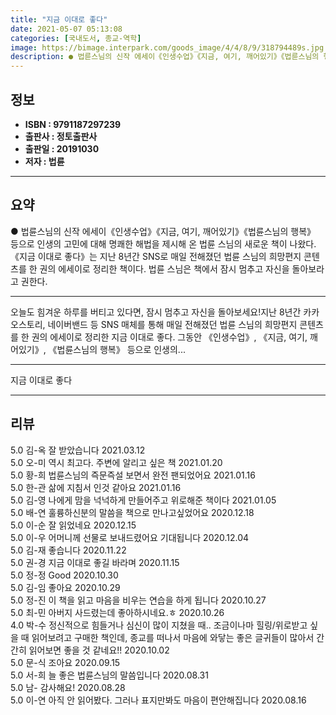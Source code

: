 ```yaml
---
title: "지금 이대로 좋다"
date: 2021-05-07 05:13:08
categories: [국내도서, 종교-역학]
image: https://bimage.interpark.com/goods_image/4/4/8/9/318794489s.jpg
description: ● 법륜스님의 신작 에세이《인생수업》《지금, 여기, 깨어있기》《법륜스님의 행복》 등으로 인생의 고민에 대해 명쾌한 해법을 제시해 온 법륜 스님의 새로운 책이 나왔다. 《지금 이대로 좋다》는 지난 8년간 SNS로 매일 전해졌던 법륜 스님의 희망편지 콘텐츠를 한 권의 에세이로 정리한 책이
---
```


## **정보**

- **ISBN : 9791187297239**
- **출판사 : 정토출판사**
- **출판일 : 20191030**
- **저자 : 법륜**

------



## **요약**

●  법륜스님의 신작 에세이《인생수업》《지금, 여기, 깨어있기》《법륜스님의 행복》 등으로 인생의 고민에 대해 명쾌한 해법을 제시해 온 법륜 스님의 새로운 책이 나왔다. 《지금 이대로 좋다》는 지난 8년간 SNS로 매일 전해졌던 법륜 스님의 희망편지 콘텐츠를 한 권의 에세이로 정리한 책이다. 법륜 스님은 책에서 잠시 멈추고 자신을 돌아보라고 권한다.

------

오늘도 힘겨운 하루를 버티고 있다면, 잠시 멈추고 자신을 돌아보세요!지난 8년간 카카오스토리, 네이버밴드 등 SNS 매체를 통해 매일 전해졌던 법륜 스님의 희망편지 콘텐츠를 한 권의 에세이로 정리한 지금 이대로 좋다. 그동안 《인생수업》, 《지금, 여기, 깨어있기》, 《법륜스님의 행복》 등으로 인생의... 

------


지금 이대로 좋다 

------


## **리뷰** 

5.0 김-옥 잘 받았습니다 2021.03.12 <br/>5.0 오-미 역시 최고다. 주변에 알리고 싶은 책 2021.01.20 <br/>5.0 황-희 법륜스님의  즉문즉설 보면서 완전 팬되었어요 2021.01.16 <br/>5.0 한-관 삶에 지침서 인것 같아요 2021.01.16 <br/>5.0 김-영 나에게 맘을 넉넉하게 만들어주고 위로해준 책이다 2021.01.05 <br/>5.0 배-연 훌륭하신분의 말씀을 책으로 만나고싶었어요 2020.12.18 <br/>5.0 이-순 잘 읽었네요 2020.12.15 <br/>5.0 이-우 어머니께 선물로 보내드렸어요 기대됩니다 2020.12.04 <br/>5.0 김-재 좋습니다 2020.11.22 <br/>5.0 권-경 지금 이대로 좋길 바라며 2020.11.15 <br/>5.0 정-정 Good  2020.10.30 <br/>5.0 김-임 좋아요  2020.10.29 <br/>5.0 정-진 이 책을 읽고 마음을 비우는 연습을 하게 됩니다 2020.10.27 <br/>5.0 최-민 아버지 사드렸는데 좋아하시네요.ㅎ 2020.10.26 <br/>4.0 박-수 정신적으로 힘들거나 심신이 많이 지쳤을 때.. 조금이나마 힐링/위로받고 싶을 때 읽어보려고 구매한 책인데, 종교를 떠나서 마음에 와닿는 좋은 글귀들이 많아서 간간히 읽어보면 좋을 것 같네요!! 2020.10.02 <br/>5.0 문-식 조아요 2020.09.15 <br/>5.0 서-희 늘 좋은 법륜스님의 말씀입니다 2020.08.31 <br/>5.0 남- 감사해요! 2020.08.28 <br/>5.0 이-연 아직 안 읽어봤다. 그러나 표지만봐도 마음이 편안해집니다 2020.08.16 <br/>